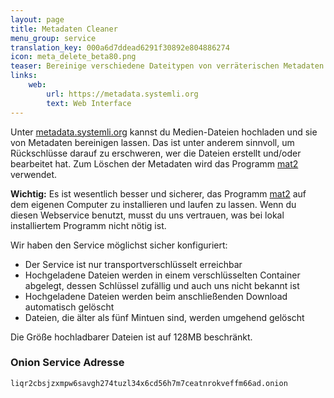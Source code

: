 ```yaml
---
layout: page
title: Metadaten Cleaner
menu_group: service
translation_key: 000a6d7ddead6291f30892e804886274
icon: meta_delete_beta80.png
teaser: Bereinige verschiedene Dateitypen von verräterischen Metadaten
links:
    web:
        url: https://metadata.systemli.org
        text: Web Interface
---
```

Unter [metadata.systemli.org](https://metadata.systemli.org) kannst du Medien-Dateien hochladen und sie von Metadaten bereinigen lassen. Das ist unter anderem sinnvoll, um Rückschlüsse darauf zu erschweren, wer die Dateien erstellt und/oder bearbeitet hat. Zum Löschen der Metadaten wird das Programm [mat2](https://0xacab.org/jvoisin/mat2) verwendet.

**Wichtig:** Es ist wesentlich besser und sicherer, das Programm [mat2](https://0xacab.org/jvoisin/mat2) auf dem eigenen Computer zu installieren und laufen zu lassen. Wenn du diesen Webservice benutzt, musst du uns vertrauen, was bei lokal installiertem Programm nicht nötig ist.

Wir haben den Service möglichst sicher konfiguriert:

* Der Service ist nur transportverschlüsselt erreichbar
* Hochgeladene Dateien werden in einem verschlüsselten Container abgelegt, dessen Schlüssel zufällig und auch uns nicht bekannt ist
* Hochgeladene Dateien werden beim anschließenden Download automatisch gelöscht
* Dateien, die älter als fünf Mintuen sind, werden umgehend gelöscht

Die Größe hochladbarer Dateien ist auf 128MB beschränkt.

### Onion Service Adresse

```
liqr2cbsjzxmpw6savgh274tuzl34x6cd56h7m7ceatnrokveffm66ad.onion
```

